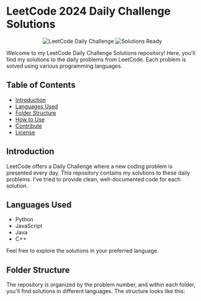 # LeetCode 2024 Daily Challenge Solutions

<p align="center">
  <img src="https://img.shields.io/badge/LeetCode-Daily%20Challenge-brightgreen" alt="LeetCode Daily Challenge">
  <img src="https://img.shields.io/badge/Solutions-Ready-blue" alt="Solutions Ready">
</p>

Welcome to my LeetCode Daily Challenge Solutions repository! Here, you'll find my solutions to the daily problems from LeetCode. Each problem is solved using various programming languages.

## Table of Contents

- [Introduction](#introduction)
- [Languages Used](#languages-used)
- [Folder Structure](#folder-structure)
- [How to Use](#how-to-use)
- [Contribute](#contribute)
- [License](#license)

## Introduction

LeetCode offers a Daily Challenge where a new coding problem is presented every day. This repository contains my solutions to these daily problems. I've tried to provide clean, well-documented code for each solution.

## Languages Used

- Python
- JavaScript
- Java
- C++

Feel free to explore the solutions in your preferred language.

## Folder Structure

The repository is organized by the problem number, and within each folder, you'll find solutions in different languages. The structure looks like this:

